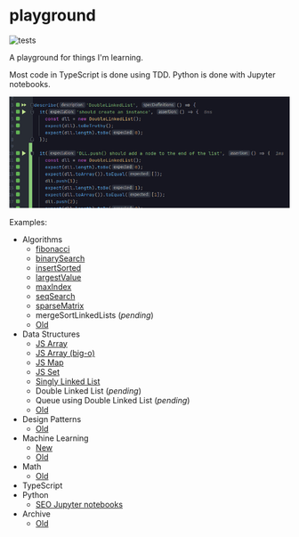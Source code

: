 # playground

![tests](https://github.com/PabloRosales/playground/actions/workflows/node.js.yml/badge.svg)

A playground for things I'm learning.

Most code in TypeScript is done using TDD. Python is done with Jupyter notebooks.

![Screenshot](./screenshot.png)

Examples:

* Algorithms
  * [fibonacci](./src/tests/unit-tests/algos/fibonacci.test.ts)
  * [binarySearch](./src/tests/unit-tests/algos/binarySearch.test.ts)
  * [insertSorted](./src/tests/unit-tests/algos/insertSorted.test.ts)
  * [largestValue](./src/tests/unit-tests/algos/largest-value.test.ts)
  * [maxIndex](./src/tests/unit-tests/algos/maxIndex.test.ts)
  * [seqSearch](./src/tests/unit-tests/algos/seqSearch.test.ts)
  * [sparseMatrix](./src/tests/unit-tests/algos/sparseMatrix.test.ts)
  * mergeSortLinkedLists (_pending_)
  * [Old](./archive-before-2022/javascript-play/algorithms)
* Data Structures
  * [JS Array](./src/tests/unit-tests/data-structures/arrays.test.ts)
  * [JS Array (big-o)](./src/tests/unit-tests/data-structures/array.big-o.test.ts)
  * [JS Map](./src/tests/unit-tests/data-structures/map.test.ts)
  * [JS Set](./src/tests/unit-tests/data-structures/set.test.ts)
  * [Singly Linked List](./src/tests/unit-tests/data-structures/singly-linked-list.test.ts)
  * Double Linked List (_pending_)
  * Queue using Double Linked List (_pending_)
  * [Old](./archive-before-2022/cs/data-structures)
* Design Patterns
  * [Old](./archive-before-2022/javascript-play/design-patterns)
* Machine Learning
  * [New](./src/ml)
  * [Old](./archive-before-2022/ai)
* Math
  * [Old](./archive-before-2022/math)
* TypeScript
* Python
  * [SEO Jupyter notebooks](./archive-before-2022/seo/notebooks)
* Archive
  * [Old](./archive-before-2022)
